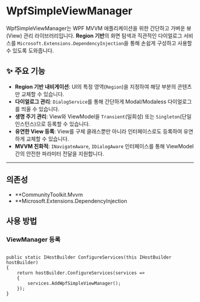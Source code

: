 # WpfSimpleViewManager

WpfSimpleViewManager는 WPF MVVM 애플리케이션을 위한 간단하고 가벼운 뷰(View) 관리 라이브러리입니다. **Region 기반**의 화면 탐색과 직관적인 다이얼로그 서비스를 `Microsoft.Extensions.DependencyInjection`을 통해 손쉽게 구성하고 사용할 수 있도록 도와줍니다.

## ✨ 주요 기능

- **Region 기반 내비게이션**: UI의 특정 영역(`Region`)을 지정하여 해당 부분의 콘텐츠만 교체할 수 있습니다.
- **다이얼로그 관리**: `DialogService`를 통해 간단하게 Modal/Modaless 다이얼로그를 띄울 수 있습니다.
- **생명 주기 관리**: View와 ViewModel을 `Transient`(일회성) 또는 `Singleton`(단일 인스턴스)으로 등록할 수 있습니다.
- **유연한 View 등록**: View를 구체 클래스뿐만 아니라 인터페이스로도 등록하여 유연하게 교체할 수 있습니다.
- **MVVM 친화적**: `INavigateAware`, `IDialogAware` 인터페이스를 통해 ViewModel 간의 안전한 파라미터 전달을 지원합니다.

---

## 의존성

- **CommunityToolkit.Mvvm
- **Microsoft.Extensions.DependencyInjection


## 사용 방법

### ViewManager 등록
```

public static IHostBuilder ConfigureServices(this IHostBuilder hostBuilder)
{
    return hostBuilder.ConfigureServices(services =>
    {
        services.AddWpfSimpleViewManager();
    });
}
```

